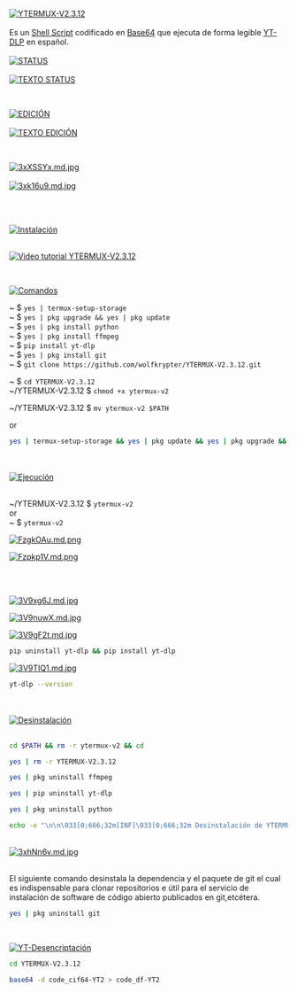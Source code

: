 <a href="https://freeimage.host/i/3naCeBS"><img src="https://iili.io/3naCeBS.md.jpg" alt="YTERMUX-V2.3.12" border="0" align="center"></a>
<br/>
<br/>
Es un <a href="https://es.wikipedia.org/wiki/Script_de_shell">Shell Script</a> codificado en <a href="https://es.wikipedia.org/wiki/Base64">Base64</a> que ejecuta de forma legible <a href="https://es.wikipedia.org/wiki/Youtube-dl">YT-DLP</a> en español.
<br/>
<br/>
<a href="https://freeimage.host/i/3xX7YFf"><img src="https://iili.io/3xX7YFf.md.jpg" alt="STATUS" border="0"></a>
<br/>
<br/>
<a href="https://freeimage.host/i/3xwNE9p"><img src="https://iili.io/3xwNE9p.md.jpg" alt="TEXTO STATUS" border="0"></a>


<br/>

<a href="https://freeimage.host/i/3xXEPLB"><img src="https://iili.io/3xXEPLB.md.jpg" alt="EDICIÓN" border="0"></a>
<br/>
<br/>
<a href="https://freeimage.host/i/3xwDmaR"><img src="https://iili.io/3xwDmaR.md.jpg" alt="TEXTO EDICIÓN" border="0"></a>

<br/>

<a href="https://freeimage.host/i/3xXSSYx"><img src="https://iili.io/3xXSSYx.md.jpg" alt="3xXSSYx.md.jpg" border="0"></a>
<br/>
<br/>
<a href="https://freeimage.host/i/3xk16u9"><img src="https://iili.io/3xk16u9.md.jpg" alt="3xk16u9.md.jpg" border="0"></a>


<br/>
<br/>

<a href="https://freeimage.host/i/3nnxAOu"><img src="https://iili.io/3nnxAOu.md.jpg" alt="Instalación" border="0"></a>
<br/>
<br/>

[![Video tutorial YTERMUX-V2.3.12](https://iili.io/3nERkdJ.md.jpg)](https://www.youtube.com/watch?v=0c-UVrny8pI)
<br/>


<br/>

<a href="https://freeimage.host/i/3n0jrap"><img src="https://iili.io/3n0jrap.md.jpg" alt="Comandos" border="0"></a>


~ $ ``` yes | termux-setup-storage ```
<br />
~ $ ``` yes | pkg upgrade && yes | pkg update ```
<br />
~ $ ``` yes | pkg install python ```
<br />
~ $ ``` yes | pkg install ffmpeg ```
<br />
~ $ ``` pip install yt-dlp ```
<br />
~ $ ``` yes | pkg install git ```
<br />
~ $ ``` git clone https://github.com/wolfkrypter/YTERMUX-V2.3.12.git ```
<br />

~ $ ``` cd YTERMUX-V2.3.12 ```
<br />
~/YTERMUX-V2.3.12 $ ``` chmod +x ytermux-v2 ```
<br />

~/YTERMUX-V2.3.12 $ ``` mv ytermux-v2 $PATH ```
<p>or</p>

```bash
yes | termux-setup-storage && yes | pkg update && yes | pkg upgrade && yes | pkg install python && yes | pkg install ffmpeg && pip install yt-dlp && yes | pkg install git && git clone https://github.com/wolfkrypter/YTERMUX-V2.3.12.git && cd YTERMUX-V2.3.12 && chmod +x ytermux-v2 && mv ytermux-v2 $PATH && echo -e "\n\n\033[1;37m[Instalación de YTERMUX-V2.3.12 completada]\033[0m\n\n"

```

<br />





<br />
<a href="https://freeimage.host/i/3nxOEPa"><img src="https://iili.io/3nxOEPa.md.jpg" alt="Ejecución" border="0"></a>

<br />
<br />


~/YTERMUX-V2.3.12 $ ``` ytermux-v2 ```
<br/>
or
<br/>
~ $ ``` ytermux-v2 ```
<br/>



<a href="https://freeimage.host/i/FzgkOAu"><img src="https://iili.io/FzgkOAu.md.png" alt="FzgkOAu.md.png" border="0"></a>


<a href="https://freeimage.host/i/Fzpkp1V"><img src="https://iili.io/Fzpkp1V.md.png" alt="Fzpkp1V.md.png" border="0"></a>



<br/>
<br/>

<a href="https://freeimage.host/i/3V9xg6J"><img src="https://iili.io/3V9xg6J.md.jpg" alt="3V9xg6J.md.jpg" border="0"></a>





<a href="https://freeimage.host/i/3V9nuwX"><img src="https://iili.io/3V9nuwX.md.jpg" alt="3V9nuwX.md.jpg" border="0"></a>





<a href="https://freeimage.host/i/3V9gF2t"><img src="https://iili.io/3V9gF2t.md.jpg" alt="3V9gF2t.md.jpg" border="0"></a>


```bash
pip uninstall yt-dlp && pip install yt-dlp
```

<a href="https://freeimage.host/i/3V9TIQ1"><img src="https://iili.io/3V9TIQ1.md.jpg" alt="3V9TIQ1.md.jpg" border="0"></a>

```bash
yt-dlp --version
```

<br/>
<br/>
<a href="https://freeimage.host/i/3nnIUoG"><img src="https://iili.io/3nnIUoG.md.jpg" alt="Desinstalación" border="0"></a>

<br/>
<br/>

```bash
cd $PATH && rm -r ytermux-v2 && cd
```

```bash
yes | rm -r YTERMUX-V2.3.12
```



```bash
yes | pkg uninstall ffmpeg
```


```bash
yes | pip uninstall yt-dlp
```

```bash
yes | pkg uninstall python
```

```bash
echo -e "\n\n\033[0;666;32m[INF]\033[0;666;32m Desinstalación de YTERMUX-V2.3.12 completada.\n\n"
```



<br/>
<a href="https://freeimage.host/i/3xhNn6v"><img src="https://iili.io/3xhNn6v.md.jpg" alt="3xhNn6v.md.jpg" border="0"></a>
<br/>
<br/>
<p>El siguiente comando desinstala la dependencia y el paquete de git el cual es indispensable para clonar repositorios e útil para el servicio de instalación de software de código abierto publicados en git,etcétera.</p>

```bash
yes | pkg uninstall git
```

<br/>

<a href="https://freeimage.host/i/3vlNH6Q"><img src="https://iili.io/3vlNH6Q.md.jpg" alt="YT-Desencriptación" border="0"></a>

```bash
cd YTERMUX-V2.3.12
```

```bash
base64 -d code_cif64-YT2 > code_df-YT2
```










